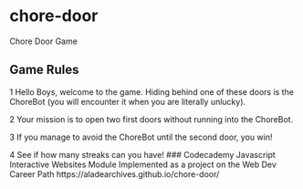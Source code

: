 # chore-door
Chore Door Game 
## Game Rules
<p> 1 Hello Boys, welcome to the game. Hiding behind one of these doors is the ChoreBot (you will encounter it when you are literally unlucky).
<p> 2	Your mission is to open two first doors without running into the ChoreBot.
<p> 3	If you manage to avoid the ChoreBot until the second door, you win!
<p> 4	See if how many streaks can you have!
### Codecademy Javascript Interactive Websites Module
Implemented as a project on the Web Dev Career Path https://aladearchives.github.io/chore-door/
